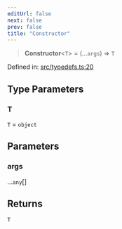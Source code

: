 ```yaml
---
editUrl: false
next: false
prev: false
title: "Constructor"
---
```


> **Constructor**\<`T`\> = (...`args`) => `T`

Defined in: [src/typedefs.ts:20](https://github.com/fabricjs/fabric.js/blob/b4f67b1cfd353d0e2763b168e07bce6b67895452/src/typedefs.ts#L20)

## Type Parameters

### T

`T` = `object`

## Parameters

### args

...`any`[]

## Returns

`T`
